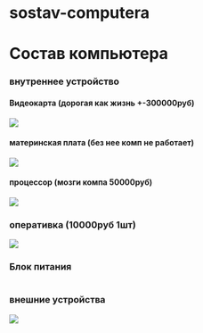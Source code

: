 # sostav-computera
 <html>
 <body>
   <h1>Состав компьютера</h1>
   <h3>внутреннее устройство</h3>
  <h4>Видеокарта (дорогая как жизнь +-300000руб)</h4>
  <img src="https://user-images.githubusercontent.com/77286271/137675202-e96ac6fe-dbe3-48c3-8007-ba737b7f3cf0.png">
  <h4>материнская плата (без нее комп не работает)</h4>
  <img src="https://user-images.githubusercontent.com/77286271/137675345-d1595f5c-2dce-4b1f-8ed9-a92a2600b05d.png">
  <h4>процессор (мозги компа 50000руб)</h4>
  <img src="https://user-images.githubusercontent.com/77286271/137675593-2f8318ee-efbe-4137-abf2-8815149718bc.jpeg
">
  <h3>оперативка (10000руб 1шт)</h3>
  <img src="https://user-images.githubusercontent.com/77286271/137675898-a7722f77-3ff0-435c-bc00-b1691bf43e2a.png">
  <h3>Блок питания</h3>
   <img src="">
   <h3>внешние устройства</h3>
   <img src="https://user-images.githubusercontent.com/77286271/137674979-7f41f13e-125c-4d34-b078-33c8b857ecdf.gif">
 </body>
 </html>
